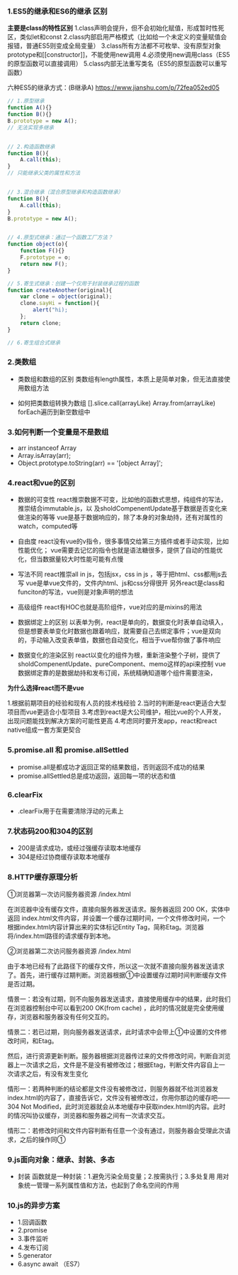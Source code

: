 ### 1.ES5的继承和ES6的继承 区别

**主要是class的特性区别**
1.class声明会提升，但不会初始化赋值，形成暂时性死区，类似let和const
2.class内部启用严格模式（比如给一个未定义的变量赋值会报错，普通ES5则变成全局变量）
3.class所有方法都不可枚举、没有原型对象prototype和[[constructor]]，不能使用new调用
4.必须使用new调用class（ES5的原型函数可以直接调用）
5.class内部无法重写类名（ES5的原型函数可以重写函数）

六种ES5的继承方式：(B继承A) https://www.jianshu.com/p/72fea052ed05

````javascript
// 1.原型继承
function A(){}
function B(){}
B.prototype = new A();
// 无法实现多继承


// 2.构造函数继承
function B(){
    A.call(this);
}
// 只能继承父类的属性和方法


// 3.混合继承（混合原型继承和构造函数继承）
function B(){
    A.call(this);
}
B.prototype = new A();


// 4.原型式继承：通过一个函数工厂方法？
function object(o){
    function F(){}
    F.prototype = o;
    return new F();
}

// 5.寄生式继承：创建一个仅用于封装继承过程的函数
function createAnother(original){
    var clone = object(original);
    clone.sayHi = function(){
        alert("hi);
    };
    return clone;
}

// 6.寄生组合式继承

````

### 2.类数组

 - 类数组和数组的区别
   类数组有length属性，本质上是简单对象，但无法直接使用数组方法

 - 如何把类数组转换为数组
   [].slice.call(arrayLike)
   Array.from(arrayLike)
   forEach遍历到新空数组中

### 3.如何判断一个变量是不是数组 
 - arr instanceof Array
 - Array.isArray(arr);
 - Object.prototype.toString(arr) == '[object Array]';

### 4.react和vue的区别
 - 数据的可变性
   react推崇数据不可变，比如他的函数式思想，纯组件的写法，推崇结合immutable.js，以 及sholdCompenentUpdate基于数据是否变化来做渲染的等等
   vue是基于数据响应的，除了本身的对象劫持，还有对属性的watch，computed等
 - 自由度
   react没有vue的v指令，很多事情交给第三方插件或者手动实现，比如性能优化；
   vue需要去记忆的指令也就是语法糖很多，提供了自动的性能优化，但当数据量较大时性能可能有点慢
 - 写法不同
   react推崇all in js，包括jsx，css in js ，等于把html、css都用js去写
   vue是单vue文件的，文件内html、js和css分得很开
   另外react是class和funciton的写法，vue则是对象声明的想法
 - 高级组件
   react有HOC也就是高阶组件，vue对应的是mixins的用法

 - 数据绑定上的区别
   以表单为例，react是单向的，数据变化时表单自动填入，但是想要表单变化时数据也跟着响应，就需要自己去绑定事件；vue是双向的，手动输入改变表单值，数据也自动变化，相当于vue帮你做了事件响应
 - 数据变化的渲染区别
   react以变化的组件为根，重新渲染整个子树，提供了sholdCompenentUpdate、pureComponent、memo这样的api来控制
   vue数据绑定靠的是数据劫持和发布订阅，系统精确知道哪个组件需要渲染，

**为什么选择react而不是vue**

 1.根据前期项目的经验和现有人员的技术栈经验
 2.当时的判断是react更适合大型项目而vue更适合小型项目
 3.考虑到react是大公司维护，相比vue的个人开发，出现问题能找到解决方案的可能性更高
 4.考虑同时要开发app，react和react native组成一套方案更契合

### 5.promise.all 和 promise.allSettled
 - promise.all是都成功才返回正常的结果数组，否则返回不成功的结果
 - promise.allSettled总是成功返回，返回每一项的状态和值

### 6.clearFix
 - .clearFix用于在需要清除浮动的元素上

### 7.状态码200和304的区别

 - 200是请求成功，或经过强缓存读取本地缓存
 - 304是经过协商缓存读取本地缓存

### 8.HTTP缓存原理分析

①浏览器第一次访问服务器资源 /index.html

在浏览器中没有缓存文件，直接向服务器发送请求。服务器返回 200 OK，实体中返回 index.html文件内容，并设置一个缓存过期时间，一个文件修改时间，一个根据index.html内容计算出来的实体标记Entity Tag，简称Etag。浏览器将/index.html路径的请求缓存到本地。

②浏览器第二次访问服务器资源 /index.html

由于本地已经有了此路径下的缓存文件，所以这一次就不直接向服务器发送请求了。首先，进行缓存过期判断。浏览器根据①中设置缓存过期时间判断缓存文件是否过期。

情景一：若没有过期，则不向服务器发送请求，直接使用缓存中的结果，此时我们在浏览器控制台中可以看到200 OK(from cache) ，此时的情况就是完全使用缓存，浏览器和服务器没有任何交互的。

情景二：若已过期，则向服务器发送请求，此时请求中会带上①中设置的文件修改时间，和Etag。

然后，进行资源更新判断。服务器根据浏览器传过来的文件修改时间，判断自浏览器上一次请求之后，文件是不是没有被修改过；根据Etag，判断文件内容自上一次请求之后，有没有发生变化

情形一：若两种判断的结论都是文件没有被修改过，则服务器就不给浏览器发index.html的内容了，直接告诉它，文件没有被修改过，你用你那边的缓存吧—— 304 Not Modified，此时浏览器就会从本地缓存中获取index.html的内容。此时的情况叫协议缓存，浏览器和服务器之间有一次请求交互。

情形二：若修改时间和文件内容判断有任意一个没有通过，则服务器会受理此次请求，之后的操作同①

### 9.js面向对象：继承、封装、多态

- 封装
  函数就是一种封装：1.避免污染全局变量；2.按需执行；3.多处复用
  用对象统一管理一系列属性值和方法，也起到了命名空间的作用

### 10.js的异步方案

 - 1.回调函数
 - 2.promise
 - 3.事件监听
 - 4.发布订阅
 - 5.generator
 - 6.async await （ES7）

